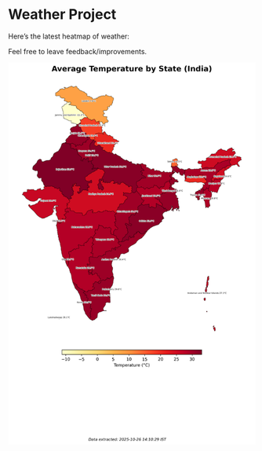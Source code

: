# Weather Project

Here’s the latest heatmap of weather:

Feel free to leave feedback/improvements.

![India Heatmap](docs/assets/india_heatmap.png?v=FDDE80)
